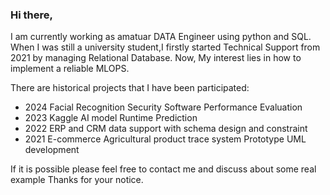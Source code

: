 ### Hi there, 

I am currently working as amatuar DATA Engineer using python and SQL.
When I was still a university student,I firstly started Technical Support from 2021 by managing Relational Database.
Now, My interest lies in how to implement a reliable MLOPS. 

There are historical projects that I have been participated:
- 2024 Facial Recognition Security Software Performance Evaluation
- 2023 Kaggle AI model Runtime Prediction
- 2022 ERP and CRM data support with schema design and constraint
- 2021 E-commerce Agricultural product trace system Prototype UML development 

If it is possible please feel free to contact me and discuss about some real example
Thanks for your notice.
